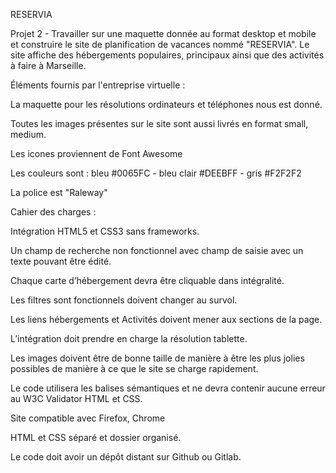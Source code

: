 RESERVIA

Projet 2 - Travailler sur une maquette donnée au format desktop et mobile et construire le site de planification de vacances nommé "RESERVIA". Le site affiche des hébergements populaires, principaux ainsi que des activités à faire à Marseille.

Éléments fournis par l'entreprise virtuelle :

La maquette pour les résolutions ordinateurs et téléphones nous est donné.

Toutes les images présentes sur le site sont aussi livrés en format small, medium.

Les icones proviennent de Font Awesome

Les couleurs sont : bleu #0065FC - bleu clair #DEEBFF - gris #F2F2F2

La police est "Raleway"

Cahier des charges : 

Intégration HTML5 et CSS3 sans frameworks.

Un champ de recherche non fonctionnel avec champ de saisie avec un texte pouvant être édité.

Chaque carte d’hébergement devra être cliquable dans intégralité.

Les filtres sont fonctionnels doivent changer au survol.

Les liens hébergements et Activités doivent mener aux sections de la page.

L’intégration doit prendre en charge la résolution tablette.

Les images doivent être de bonne taille de manière à être les plus jolies possibles de manière à ce que le site se charge rapidement.

Le code utilisera les balises sémantiques et ne devra contenir aucune erreur au W3C Validator HTML et CSS.

Site compatible avec Firefox, Chrome

HTML et CSS séparé et dossier organisé.

Le code doit avoir un dépôt distant sur Github ou Gitlab.
